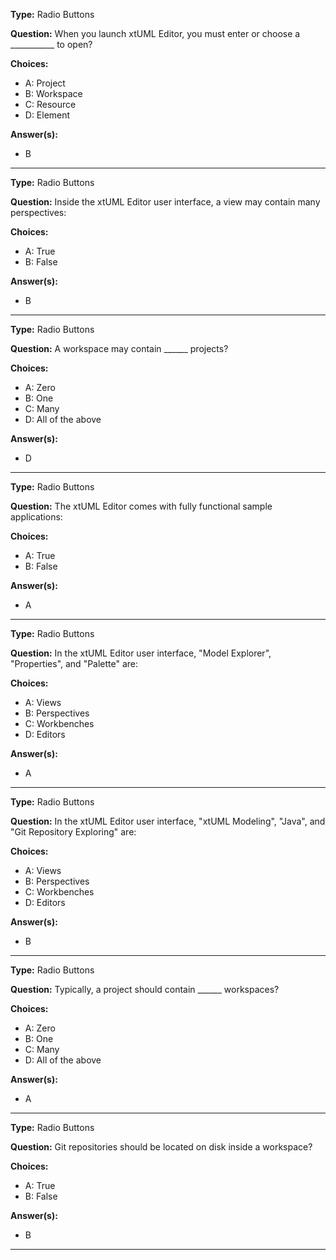 __Type:__ Radio Buttons

__Question:__ When you launch xtUML Editor, you must enter or choose a ___________ to open?

__Choices:__
  - A: Project
  - B: Workspace
  - C: Resource
  - D: Element

__Answer(s):__
  - B
  
----

__Type:__ Radio Buttons 

__Question:__ Inside the xtUML Editor user interface, a view may contain many perspectives: 

__Choices:__
  - A: True
  - B: False
  
__Answer(s):__
  - B

----

__Type:__ Radio Buttons

__Question:__ A workspace may contain ______ projects?

__Choices:__
  - A: Zero
  - B: One
  - C: Many
  - D: All of the above

__Answer(s):__
  - D
  
----

__Type:__ Radio Buttons 

__Question:__ The xtUML Editor comes with fully functional sample applications:

__Choices:__
  - A: True
  - B: False
  
__Answer(s):__
  - A

----

__Type:__  Radio Buttons

__Question:__ In the xtUML Editor user interface, "Model Explorer", "Properties", and "Palette" are:

__Choices:__
  - A:  Views
  - B:  Perspectives
  - C:  Workbenches
  - D:  Editors
  
__Answer(s):__
  - A

----

__Type:__  Radio Buttons

__Question:__ In the xtUML Editor user interface, "xtUML Modeling", "Java", and "Git Repository Exploring" are:

__Choices:__
  - A:  Views
  - B:  Perspectives
  - C:  Workbenches
  - D:  Editors
  
__Answer(s):__
  - B
  
----

__Type:__ Radio Buttons

__Question:__ Typically, a project should contain ______ workspaces?

__Choices:__
  - A: Zero
  - B: One
  - C: Many
  - D: All of the above

__Answer(s):__
  - A

----

__Type:__ Radio Buttons

__Question:__ Git repositories should be located on disk inside a workspace?

__Choices:__ 
  - A: True
  - B: False
  
__Answer(s):__
  - B

----
  
